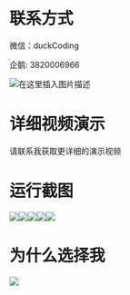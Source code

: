 # 联系方式

微信：duckCoding

企鹅: 3820006966

![在这里插入图片描述](http://upload.cxycsx.vip/91ab4bcb4f2c4c6db86365bb6d6e9c62.jpeg)

# 详细视频演示

请联系我获取更详细的演示视频

# 运行截图

![](http://www.bysj52.com/uploadfile/ueditor/image/202306/%E6%AF%95%E8%AE%BEssm473%E6%A0%A1%E5%9B%AD%E5%A4%B1%E7%89%A9%E6%8B%9B%E9%A2%86%E7%BD%91%E7%AB%99%E7%9A%84%E7%A0%94%E5%8F%91+jsp%E6%AF%95%E4%B8%9A%E8%AE%BE%E8%AE%A1/4.png)![](http://www.bysj52.com/uploadfile/ueditor/image/202306/%E6%AF%95%E8%AE%BEssm473%E6%A0%A1%E5%9B%AD%E5%A4%B1%E7%89%A9%E6%8B%9B%E9%A2%86%E7%BD%91%E7%AB%99%E7%9A%84%E7%A0%94%E5%8F%91+jsp%E6%AF%95%E4%B8%9A%E8%AE%BE%E8%AE%A1/2.png)![](http://www.bysj52.com/uploadfile/ueditor/image/202306/%E6%AF%95%E8%AE%BEssm473%E6%A0%A1%E5%9B%AD%E5%A4%B1%E7%89%A9%E6%8B%9B%E9%A2%86%E7%BD%91%E7%AB%99%E7%9A%84%E7%A0%94%E5%8F%91+jsp%E6%AF%95%E4%B8%9A%E8%AE%BE%E8%AE%A1/5.png)![](http://www.bysj52.com/uploadfile/ueditor/image/202306/%E6%AF%95%E8%AE%BEssm473%E6%A0%A1%E5%9B%AD%E5%A4%B1%E7%89%A9%E6%8B%9B%E9%A2%86%E7%BD%91%E7%AB%99%E7%9A%84%E7%A0%94%E5%8F%91+jsp%E6%AF%95%E4%B8%9A%E8%AE%BE%E8%AE%A1/1.png)![](http://www.bysj52.com/uploadfile/ueditor/image/202306/%E6%AF%95%E8%AE%BEssm473%E6%A0%A1%E5%9B%AD%E5%A4%B1%E7%89%A9%E6%8B%9B%E9%A2%86%E7%BD%91%E7%AB%99%E7%9A%84%E7%A0%94%E5%8F%91+jsp%E6%AF%95%E4%B8%9A%E8%AE%BE%E8%AE%A1/3.png)

# 为什么选择我

![](http://upload.cxycsx.vip/%E7%A8%8B%E5%BA%8F%E8%AE%BE%E8%AE%A1.png)

